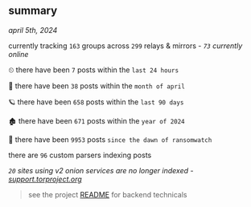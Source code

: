
## summary
_april 5th, 2024_

currently tracking `163` groups across `299` relays & mirrors - _`73` currently online_

⏲ there have been `7` posts within the `last 24 hours`

🦈 there have been `38` posts within the `month of april`

🪐 there have been `658` posts within the `last 90 days`

🏚 there have been `671` posts within the `year of 2024`

🦕 there have been `9953` posts `since the dawn of ransomwatch`

there are `96` custom parsers indexing posts

_`20` sites using v2 onion services are no longer indexed - [support.torproject.org](https://support.torproject.org/onionservices/v2-deprecation/)_

> see the project [README](https://github.com/joshhighet/ransomwatch#ransomwatch--) for backend technicals
